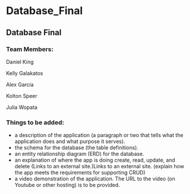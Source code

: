 # Database_Final
## Database Final
### Team Members:

Daniel King

Kelly Galakatos

Alex Garcia

Kolton Speer

Julia Wopata


### Things to be added:

- a description of the application (a paragraph or two that tells what the application does and what purpose it serves).
- the schema for the database (the table definitions).
- an entity relationship diagram (ERD) for the database.
- an explanation of where the app is doing create, read, update, and delete (Links to an external site.)Links to an external site. (explain how the app meets the requirements for supporting CRUD)
- a video demonstration of the application. The URL to the video (on Youtube or other hosting) is to be provided.
